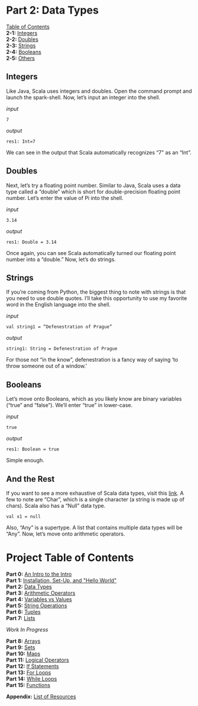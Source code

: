 # Part 2: Data Types

[Table of Contents](https://github.com/hjhuney/An-Intro-to-Scala#table-of-contents)<br>
**2-1:** [Integers](https://github.com/hjhuney/An-Intro-to-Scala/blob/master/Part-02-Data-Types.md#integers)<br>
**2-2:** [Doubles](https://github.com/hjhuney/An-Intro-to-Scala/blob/master/Part-02-Data-Types.md#doubles)<br>
**2-3:** [Strings](https://github.com/hjhuney/An-Intro-to-Scala/blob/master/Part-02-Data-Types.md#strings)<br>
**2-4:** [Booleans](https://github.com/hjhuney/An-Intro-to-Scala/blob/master/Part-02-Data-Types.md#booleans)<br>
**2-5:** [Others](https://www.tutorialspoint.com/scala/scala_data_types.htm)

## Integers

Like Java, Scala uses integers and doubles. Open the command prompt and launch the spark-shell. Now, let’s input an integer into the shell.

*input*

```
7
```

*output*

```
res1: Int=7
```

We can see in the output that Scala automatically recognizes “7” as an “Int”.

## Doubles

Next, let’s try a floating point number. Similar to Java, Scala uses a data type called a “double” which is short for double-precision floating point number. Let’s enter the value of Pi into the shell.

*input*

```
3.14
```

*output*

```
res1: Double = 3.14
```

Once again, you can see Scala automatically turned our floating point number into a “double.” Now, let’s do strings.

## Strings

If you’re coming from Python, the biggest thing to note with strings is that you need to use double quotes. I’ll take this opportunity to use my favorite word in the English language into the shell.

*input*

```
val string1 = “Defenestration of Prague”
```

*output*

```
string1: String = Defenestration of Prague
```

For those not “in the know”, defenestration is a fancy way of saying ‘to throw someone out of a window.’

## Booleans

Let’s move onto Booleans, which as you likely know are binary variables (“true” and “false”). We’ll enter “true” in lower-case.

*input*

```
true
```

*output*

```
res1: Boolean = true
```

Simple enough.

## And the Rest 

If you want to see a more exhaustive of Scala data types, visit this [link](https://www.tutorialspoint.com/scala/scala_data_types.htm). A few to note are “Char”, which is a single character (a string is made up of chars). Scala also has a “Null” data type.

```
val x1 = null
```

Also, “Any” is a supertype. A list that contains multiple data types will be “Any”. Now, let’s move onto arithmetic operators.


# Project Table of Contents

**Part 0:**  [An Intro to the Intro](https://github.com/hjhuney/Intro-to-Scala#part-0-intro-to-the-intro)<br>
**Part 1:**  [Installation, Set-Up, and "Hello World"](https://github.com/hjhuney/Intro-to-Scala#part-1-installation-set-up-and-hello-world)<br>
**Part 2:**  [Data Types](https://github.com/hjhuney/Intro-to-Scala#part-2-data-types)<br>
**Part 3:**  [Arithmetic Operators](https://github.com/hjhuney/Intro-to-Scala#part-3-arithmetic-operators)<br>
**Part 4:**  [Variables vs Values](https://github.com/hjhuney/Intro-to-Scala#part-4-variables-vs-values)<br>
**Part 5:** [String Operations](https://github.com/hjhuney/Intro-to-Scala#part-5-string-operations)<br>
**Part 6:**  [Tuples](https://github.com/hjhuney/Intro-to-Scala#part-6-tuples)<br>
**Part 7:**  [Lists](https://github.com/hjhuney/Intro-to-Scala#part-7-lists)<br>

*Work In Progress*

**Part 8:**  [Arrays](https://github.com/hjhuney/Intro-to-Scala#part-8-arrays)<br>
**Part 9:**  [Sets](https://github.com/hjhuney/Intro-to-Scala#part-9-sets)<br>
**Part 10:**  [Maps](https://github.com/hjhuney/Intro-to-Scala#part-10-maps)<br>
**Part 11:**  [Logical Operators](https://github.com/hjhuney/Intro-to-Scala#part-11-logical-operators)<br>
**Part 12:**  [If Statements]()<br>
**Part 13:** [For Loops]()<br>
**Part 14:** [While Loops]()<br>
**Part 15:** [Functions]()<br>

**Appendix:** [List of Resources](https://github.com/hjhuney/Intro-to-Scala#resources)<br>
